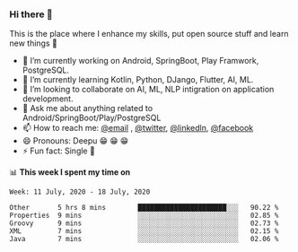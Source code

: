 ### Hi there 👋
This is the place where I enhance my skills, put open source stuff and learn new things :rofl:

- 🔭 I’m currently working on Android, SpringBoot, Play Framwork, PostgreSQL. 
- 🌱 I’m currently learning Kotlin, Python, DJango, Flutter, AI, ML.
- 👯 I’m looking to collaborate on AI, ML, NLP intigration on application development.
- 💬 Ask me about anything related to Android/SpringBoot/Play/PostgreSQL
- 📫 How to reach me: [@email](deepakgupta7403@gmail.com) , [@twitter](https://twitter.com/deepakgupta7403), [@linkedln](https://in.linkedin.com/in/deepak-gupta-23b3b1113), [@facebook](https://facebook.com/deepakgupta7403)
- 😄 Pronouns: Deepu :grin: :grin: :grin:
- ⚡ Fun fact: Single :grimacing:

📊 **This week I spent my time on**

<!--START_SECTION:waka-->
```text
Week: 11 July, 2020 - 18 July, 2020

Other       5 hrs 8 mins        ██████████████████████░░░   90.22 % 
Properties  9 mins              ░░░░░░░░░░░░░░░░░░░░░░░░░   02.85 % 
Groovy      9 mins              ░░░░░░░░░░░░░░░░░░░░░░░░░   02.73 % 
XML         7 mins              ░░░░░░░░░░░░░░░░░░░░░░░░░   02.15 % 
Java        7 mins              ░░░░░░░░░░░░░░░░░░░░░░░░░   02.06 %
```
<!--END_SECTION:waka-->

